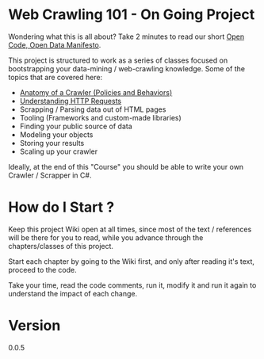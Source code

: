 # Web Crawling 101 - On Going Project

Wondering what this is all about? Take 2 minutes to read our short [Open Code, Open Data Manifesto].

This project is structured to work as a series of classes focused on bootstrapping your data-mining / web-crawling knowledge. 
Some of the topics that are covered here:

 - [Anatomy of a Crawler (Policies and Behaviors)]
 - [Understanding HTTP Requests]
 - Scrapping / Parsing data out of HTML pages
 - Tooling (Frameworks and custom-made libraries)
 - Finding your public source of data
 - Modeling your objects
 - Storing your results
 - Scaling up your crawler

Ideally, at the end of this "Course" you should be able to write your own Crawler / Scrapper in C#.

# How do I Start ?

Keep this project Wiki open at all times, since most of the text / references will be there for you to read, while you advance through the chapters/classes of this project.

Start each chapter by going to the Wiki first, and only after reading it's text, proceed to the code. 

Take your time, read the code comments, run it, modify it and run it again to understand the impact of each change.

# Version
0.0.5


[Anatomy of a Crawler (Policies and Behaviors)]:https://github.com/MarcelloLins/WebCrawling101/wiki/Chapter-1-:-Anatomy-of-a-Crawler

[Understanding HTTP Requests]:https://github.com/MarcelloLins/WebCrawling101/wiki/Chapter-2-:-Understanding-HTTP-Requests
[Open Code, Open Data Manifesto]:https://github.com/MarcelloLins/WebCrawling101/wiki/The-Open-Code-Open-Data-Manifesto
